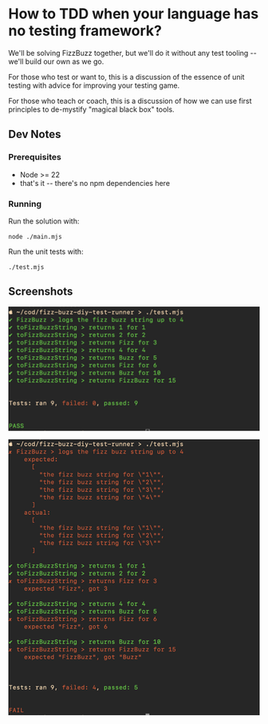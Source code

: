 # How to TDD when your language has no testing framework?

We'll be solving FizzBuzz together, but we'll do it without any test tooling --
we'll build our own as we go.

For those who test or want to, this is a discussion of the essence of unit
testing with advice for improving your testing game.

For those who teach or coach, this is a discussion of how we can use first
principles to de-mystify "magical black box" tools.


## Dev Notes

### Prerequisites

- Node >= 22
- that's it -- there's no npm dependencies here

### Running

Run the solution with:

    node ./main.mjs

Run the unit tests with:

    ./test.mjs

## Screenshots

![tests passing](./doc/example-success.jpg)

![tests failing](./doc/example-failure.jpg)
